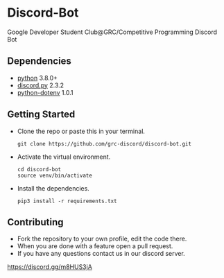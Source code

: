# Discord-Bot
Google Developer Student Club@GRC/Competitive Programming Discord Bot

## Dependencies
* [python](https://www.python.org/) 3.8.0+
* [discord.py](https://pypi.org/project/discord.py/) 2.3.2
* [python-dotenv](https://pypi.org/project/python-dotenv/) 1.0.1

## Getting Started
* Clone the repo or paste this in your terminal.
  ```
  git clone https://github.com/grc-discord/discord-bot.git
  ```
* Activate the virtual environment.
  ```
  cd discord-bot
  source venv/bin/activate
  ```
* Install the dependencies.
  ```
  pip3 install -r requirements.txt
  ```
  
## Contributing
* Fork the repository to your own profile, edit the code there.
* When you are done with a feature open a pull request.
* If you have any questions contact us in our discord server.

https://discord.gg/m8HUS3jA